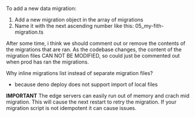 To add a new data migration:

1. Add a new migration object in the array of migrations
2. Name it with the next ascending number like this: 05_my-fith-migration.ts

After some time, i think we should comment out or remove the contents of the
migrations that are ran. As the codebase changes, the content of the migration
files CAN NOT BE MODIFIED, so could just be commented out when prod has ran the
migrations.

Why inline migrations list instead of separate migration files?

- because deno deploy does not support import of local files

**IMPORTANT** The edge servers can easily run out of memory and crach mid
migration. This will cause the next restart to retry the migration. If your
migration script is not idempotent it can cause issues.
